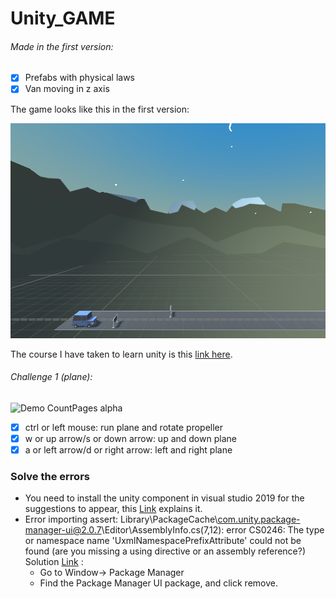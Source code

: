 # Unity_GAME

###### Made in the first version: 

- [x] Prefabs with physical laws
- [x] Van moving in z axis

The game looks like this in the first version:

<img src="/img/img1.png" width="630" height="344">

The course I have taken to learn unity is this [link here](https://youtu.be/Xg6TOtrmioA).


###### Challenge 1 (plane): 

 ![Demo CountPages alpha](/img/Hnet-image.gif)
 
 - [x] ctrl or left mouse: run plane and rotate propeller
 - [x] w or up arrow/s or down arrow: up and down plane
 - [x] a or left arrow/d or right arrow: left and right plane 

### Solve the errors

- You need to install the unity component in visual studio 2019 for the suggestions to appear, this [Link](https://www.youtube.com/watch?v=g3sHbFmzq3I&ab_channel=qubodupDev) explains it.
- Error importing assert: Library\PackageCache\com.unity.package-manager-ui@2.0.7\Editor\AssemblyInfo.cs(7,12): error CS0246: The type or namespace name 'UxmlNamespacePrefixAttribute' could not be found (are you missing a using directive or an assembly reference?) Solution [Link](https://answers.unity.com/questions/1677387/why-am-i-getting-this-error-after-importing-a-tuto.html) : 
  - Go to Window-> Package Manager
  - Find the Package Manager UI package, and click remove.
